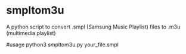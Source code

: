 # smpltom3u

A python script to convert .smpl (Samsung Music Playlist) files to .m3u (multimedia playlist)


#usage
python3 smpltom3u.py your_file.smpl
